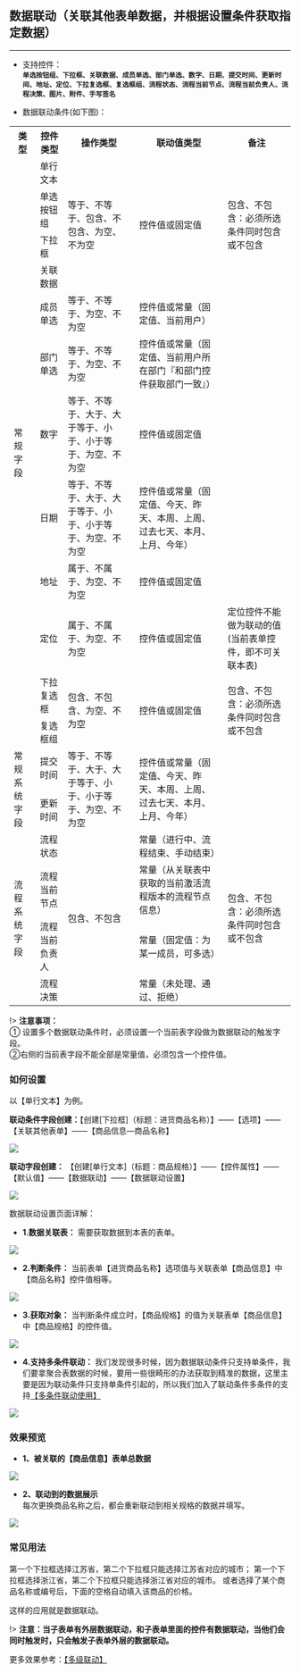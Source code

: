 ## **数据联动（关联其他表单数据，并根据设置条件获取指定数据）**
-----
* 支持控件：<br/>
 **`单选按钮组、下拉框、关联数据、成员单选、部门单选、数字、日期、提交时间、更新时间、地址、定位、下拉复选框、复选框组、流程状态、流程当前节点、流程当前负责人、流程决策、图片、附件、手写签名`**

* 数据联动条件(如下图)：

<table>
	<tbody>
		<tr>
			<th>类型</th>
			<th>控件类型</th>
			<th>操作类型</th>
			<th>联动值类型</th>
			<th>备注</th>
		</tr>
		<tr>
			<td rowspan="12">常规字段</td>
			<td>单行文本</td>
			<td rowspan="4">等于、不等于、包含、不包含、为空、不为空</td>
			<td rowspan="4">控件值或固定值</td>
			<td rowspan="4">包含、不包含：必须所选条件同时包含或不包含</td>
		</tr>
		<tr>
			<td>单选按钮组</td>
		</tr>
		<tr>
			<td>下拉框</td>
		</tr>
		<tr>
			<td>关联数据</td>
		</tr>
		<tr>
			<td>成员单选</td>
			<td>等于、不等于、为空、不为空</td>
			<td>控件值或常量（固定值、当前用户）</td>
			<td></td>
		</tr>
		<tr>
			<td>部门单选</td>
			<td>等于、不等于、为空、不为空</td>
			<td>控件值或常量（固定值、当前用户所在部门『和部门控件获取部门一致』）</td>
			<td></td>
		</tr>
		<tr>
			<td>数字</td>
			<td>等于、不等于、大于、大于等于、小于、小于等于、为空、不为空</td>
			<td>控件值或固定值</td>
			<td></td>
		</tr>
		<tr>
			<td>日期</td>
			<td>等于、不等于、大于、大于等于、小于、小于等于、为空、不为空</td>
			<td>控件值或常量（固定值、今天、昨天、本周、上周、过去七天、本月、上月、今年）</td>
			<td></td>
		</tr>
		<tr>
			<td>地址</td>
			<td>属于、不属于、为空、不为空</td>
			<td>控件值或固定值</td>
			<td></td>
		</tr>
		<tr>
			<td>定位</td>
			<td>属于、不属于、为空、不为空</td>
			<td>控件值或固定值</td>
			<td>定位控件不能做为联动的值(当前表单控件，即不可关联本表)</td>
		</tr>
		<tr>
			<td>下拉复选框</td>
			<td rowspan="2">包含、不包含、为空、不为空</td>
			<td rowspan="2">控件值或固定值</td>
			<td rowspan="2">包含、不包含：必须所选条件同时包含或不包含</td>
		</tr>
		<tr>
			<td>复选框组</td>
		</tr>
		<tr>
			<td rowspan="2">常规系统字段</td>
			<td>提交时间</td>
			<td rowspan="2">等于、不等于、大于、大于等于、小于、小于等于、为空、不为空</td>
			<td rowspan="2">控件值或常量（固定值、今天、昨天、本周、上周、过去七天、本月、上月、今年）</td>
			<td rowspan="2"></td>
		</tr>
		<tr>
			<td>更新时间</td>
		</tr>
		<tr>
			<td rowspan="4">流程系统字段</td>
			<td>流程状态</td>
			<td rowspan="4">包含、不包含</td>
			<td>常量（进行中、流程结束、手动结束）</td>
			<td rowspan="4">包含、不包含：必须所选条件同时包含或不包含</td>
		</tr>
		<tr>
			<td>流程当前节点</td>
			<td>常量（从关联表中获取的当前激活流程版本的流程节点信息）</td>
		</tr>
		<tr>
			<td>流程当前负责人</td>
			<td>常量（固定值：为某一成员，可多选）</td>
		</tr>
		<tr>
			<td>流程决策</td>
			<td>常量（未处理、通过、拒绝）</td>
		</tr>
	</tbody>
</table>

!> **注意事项：**<br/>
 ① 设置多个数据联动条件时，必须设置一个当前表字段做为数据联动的触发字段。<br/>
 ②右侧的当前表字段不能全部是常量值，必须包含一个控件值。<br/>

### 如何设置
以【单行文本】为例。

**联动条件字段创建：**【创建[下拉框]（标题：进货商品名称）】——【选项】——【关联其他表单】——【商品信息—商品名称】

![](../img/6-4-3i1.gif)

**联动字段创建：** 【创建[单行文本]（标题：商品规格）】——【控件属性】——【默认值】——【数据联动】——【数据联动设置】

![](../img/6-4-3i2.gif)

数据联动设置页面详解：
* **1.数据关联表：** 需要获取数据到本表的表单。

![](../img/6-4-3i3.png)

* **2.判断条件：** 当前表单【进货商品名称】选项值与关联表单【商品信息】中【商品名称】控件值相等。

![](../img/6-4-3i4.png)

* **3.获取对象：** 当判断条件成立时，【商品规格】的值为关联表单【商品信息】中【商品规格】的控件值。

![](../img/6-4-3i5.png)

* **4.支持多条件联动：** 我们发现很多时候，因为数据联动条件只支持单条件，我们要拿聚合表数据的时候，要用一些很畸形的办法获取到精准的数据，这里主要是因为联动条件只支持单条件引起的，所以我们加入了联动条件多条件的支持[【多条件联动使用】](6-4-3-1多条件联动使用.md)

![](../img/6-4-3i6.png)

### 效果预览
* **1、被关联的【商品信息】表单总数据**

![](../img/6-4-3i7.png)

* **2、联动到的数据展示**<br/>
每次更换商品名称之后，都会重新联动到相关规格的数据并填写。

![](../img/6-4-3i8.gif)

### 常见用法

第一个下拉框选择江苏省，第二个下拉框只能选择江苏省对应的城市；
第一个下拉框选择浙江省，第二个下拉框只能选择浙江省对应的城市。
或者选择了某个商品名称或编号后，下面的空格自动填入该商品的价格。

这样的应用就是数据联动。

!> **注意：当子表单有外层数据联动，和子表单里面的控件有数据联动，当他们会同时触发时，只会触发子表单外层的数据联动。**

更多效果参考：[【多级联动】](6-4-4多级联动.md ':target=_blank')